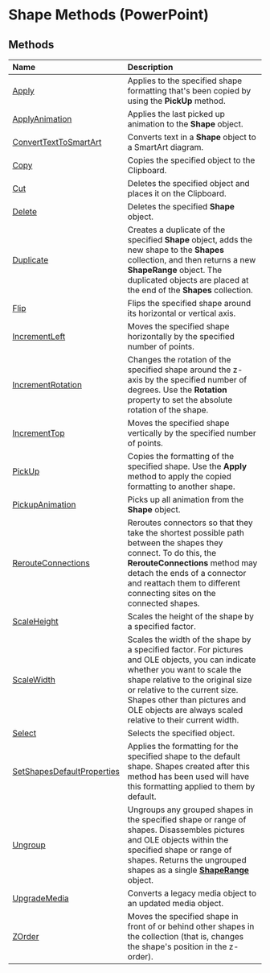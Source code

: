 
# Shape Methods (PowerPoint)

## Methods



|**Name**|**Description**|
|:-----|:-----|
|[Apply](699a945f-656a-170a-e784-07b3004a858f.md)|Applies to the specified shape formatting that's been copied by using the  **PickUp** method.|
|[ApplyAnimation](e3c65ffb-ea84-d5fd-4b14-25f517fb02f4.md)|Applies the last picked up animation to the  **Shape** object.|
|[ConvertTextToSmartArt](8ac35770-5835-c698-c0f1-12c3c03902c6.md)|Converts text in a  **Shape** object to a SmartArt diagram.|
|[Copy](41c82fd1-9ee7-c937-0a75-77b84c33c972.md)|Copies the specified object to the Clipboard.|
|[Cut](908c998d-a15f-5075-33e0-de6c124a0ec7.md)|Deletes the specified object and places it on the Clipboard.|
|[Delete](998a345f-31e3-1270-7826-17d84d60634b.md)|Deletes the specified  **Shape** object.|
|[Duplicate](0d2f22bc-ee72-6405-011a-77a9eb98fb39.md)|Creates a duplicate of the specified  **Shape** object, adds the new shape to the **Shapes** collection, and then returns a new **ShapeRange** object. The duplicated objects are placed at the end of the **Shapes** collection.|
|[Flip](f340183a-4ef6-1a17-bbbb-5b1ec2b9aa4e.md)|Flips the specified shape around its horizontal or vertical axis.|
|[IncrementLeft](a2b9a5e8-ba8c-612d-817f-c05d3df800b9.md)|Moves the specified shape horizontally by the specified number of points.|
|[IncrementRotation](f6e494fa-6bc1-0fc1-3bd3-ecc4fa5852e0.md)|Changes the rotation of the specified shape around the z-axis by the specified number of degrees. Use the  **Rotation** property to set the absolute rotation of the shape.|
|[IncrementTop](b74307f9-9efa-4117-9232-24dfd2bdb883.md)|Moves the specified shape vertically by the specified number of points.|
|[PickUp](35730a7e-3878-dfae-2aba-3395d41e5f3e.md)|Copies the formatting of the specified shape. Use the  **Apply** method to apply the copied formatting to another shape.|
|[PickupAnimation](21068cec-c9c0-4a50-f318-74a9ff654091.md)|Picks up all animation from the  **Shape** object.|
|[RerouteConnections](0928190d-d184-7522-1ce2-0fa884950220.md)|Reroutes connectors so that they take the shortest possible path between the shapes they connect. To do this, the  **RerouteConnections** method may detach the ends of a connector and reattach them to different connecting sites on the connected shapes.|
|[ScaleHeight](0324449a-535c-e5ec-a9c3-0913f66057c0.md)|Scales the height of the shape by a specified factor.|
|[ScaleWidth](2fc35ce6-62f5-7fa5-582d-26df91656a50.md)|Scales the width of the shape by a specified factor. For pictures and OLE objects, you can indicate whether you want to scale the shape relative to the original size or relative to the current size. Shapes other than pictures and OLE objects are always scaled relative to their current width.|
|[Select](9fcf0ba4-ee6e-ecca-7948-7542db03ee99.md)|Selects the specified object.|
|[SetShapesDefaultProperties](4974cc1b-28af-94da-0821-76ffb698e2c3.md)|Applies the formatting for the specified shape to the default shape. Shapes created after this method has been used will have this formatting applied to them by default.|
|[Ungroup](2d0447df-7356-35e7-972e-e763ac1b3b8e.md)|Ungroups any grouped shapes in the specified shape or range of shapes. Disassembles pictures and OLE objects within the specified shape or range of shapes. Returns the ungrouped shapes as a single  **[ShapeRange](0a194183-380e-ffb6-9336-b5bd311e917d.md)** object.|
|[UpgradeMedia](459ee25b-711f-2b74-38a0-3e209df7641b.md)|Converts a legacy media object to an updated media object.|
|[ZOrder](3317b5c3-611f-7cf8-3ce3-6d09255aa75f.md)|Moves the specified shape in front of or behind other shapes in the collection (that is, changes the shape's position in the z-order).|
